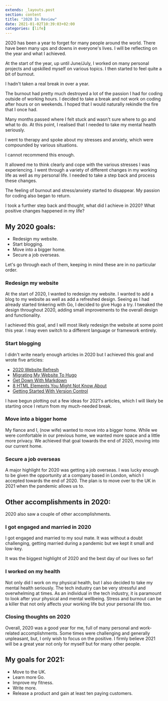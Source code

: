 ```yaml
---
extends: _layouts.post
section: content
title: "2020 In Review"
date: 2021-01-02T10:39:03+02:00
categories: [life]
---
```


2020 has been a year to forget for many people around the world. There have been many ups and downs in everyone's lives. I will be reflecting on the year and what I achieved.

At the start of the year, up until June/July, I worked on many personal projects and upskilled myself on various topics. I then started to feel quite a bit of burnout.

I hadn't taken a real break in over a year.

The burnout had pretty much destroyed a lot of the passion I had for coding outside of working hours. I decided to take a break and not work on coding after hours or on weekends. I hoped that I would naturally rekindle the fire that I once had.

Many months passed where I felt stuck and wasn't sure where to go and what to do. At this point, I realised that I needed to take my mental health seriously.

I went to therapy and spoke about my stresses and anxiety, which were compounded by various situations.

I cannot recommend this enough.

It allowed me to think clearly and cope with the various stresses I was experiencing. I went through a variety of different changes in my working life as well as my personal life. I needed to take a step back and process these changes.

The feeling of burnout and stress/anxiety started to disappear. My passion for coding also began to return.

I took a further step back and thought, what did I achieve in 2020? What positive changes happened in my life?

## My 2020 goals:

<ul class="list-decimal list-inside">
    <li class="pl-0">Redesign my website.</li>
    <li class="pl-0">Start blogging.</li>
    <li class="pl-0">Move into a bigger home.</li>
    <li class="pl-0">Secure a job overseas.</li>
</ul>

Let's go through each of them, keeping in mind these are in no particular order.

### Redesign my website

At the start of 2020, I wanted to redesign my website. I wanted to add a blog to my website as well as add a refreshed design. Seeing as I had already started tinkering with Go, I decided to give Hugo a try. I tweaked the design throughout 2020, adding small improvements to the overall design and functionality.

I achieved this goal, and I will most likely redesign the website at some point this year. I may even switch to a different language or framework entirely.

### Start blogging

I didn't write nearly enough articles in 2020 but I achieved this goal and wrote five articles:

<ul class="list-decimal list-inside">
    <li class="!pl-0">
        <a href="https://jethromay.com/blog/2020-website-refresh/" class="hover:underline">2020 Website Refresh</a>
    </li>
    <li class="!pl-0">
        <a href="https://jethromay.com/blog/migrating-my-website-to-hugo/" class="hover:underline">Migrating My Website To Hugo</a>
    </li>
    <li class="!pl-0">
        <a href="https://jethromay.com/blog/get-down-with-markdown/" class="hover:underline">Get Down With Markdown</a>
    </li>
    <li class="!pl-0">
        <a href="https://jethromay.com/blog/8-html-elements-you-might-not-know-about/" class="hover:underline">8 HTML Elements You Might Not Know About</a>
    </li>
    <li class="!pl-0">
        <a href="https://jethromay.com/blog/getting-started-with-version-control/" class="hover:underline">Getting Started With Version Control</a>
    </li>
</ul>

I have begun plotting out a few ideas for 2021's articles, which I will likely be starting once I return from my much-needed break.

### Move into a bigger home

My fiance and I, (now wife) wanted to move into a bigger home. While we were comfortable in our previous home, we wanted more space and a little more privacy. We achieved that goal towards the end of 2020, moving into our current home.

### Secure a job overseas

A major highlight for 2020 was getting a job overseas. I was lucky enough to be given the opportunity at a company based in London, which I accepted towards the end of 2020. The plan is to move over to the UK in 2021 when the pandemic allows us to.

## Other accomplishments in 2020:

2020 also saw a couple of other accomplishments.

### I got engaged and married in 2020

I got engaged and married to my soul mate. It was without a doubt challenging, getting married during a pandemic but we kept it small and low-key.

It was the biggest highlight of 2020 and the best day of our lives so far!

### I worked on my health

Not only did I work on my physical health, but I also decided to take my mental health seriously. The tech industry can be very stressful and overwhelming at times. As an individual in the tech industry, it is paramount to look after your physical and mental wellbeing. Stress and burnout can be a killer that not only affects your working life but your personal life too.

### Closing thoughts on 2020

Overall, 2020 was a good year for me, full of many personal and work-related accomplishments. Some times were challenging and generally unpleasant, but, I only wish to focus on the positive. I firmly believe 2021 will be a great year not only for myself but for many other people.

## My goals for 2021:

<ul class="list-decimal list-inside">
    <li class="!pl-0">
    Move to the UK.
    </li>
    <li class="!pl-0">
    Learn more Go.
    </li>
    <li class="!pl-0">
    Improve my fitness.
    </li>
    <li class="!pl-0">
    Write more.
    </li>
    <li class="!pl-0">
    Release a product and gain at least ten paying customers.
    </li>
</ul>
